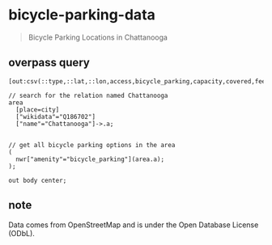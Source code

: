 # bicycle-parking-data
> Bicycle Parking Locations in Chattanooga

## overpass query
```
[out:csv(::type,::lat,::lon,access,bicycle_parking,capacity,covered,fee,'operator:type';true;',')];

// search for the relation named Chattanooga
area
  [place=city]
  ["wikidata"="Q186702"]
  ["name"="Chattanooga"]->.a;


// get all bicycle parking options in the area
(
  nwr["amenity"="bicycle_parking"](area.a);
);

out body center;
```

## note
Data comes from OpenStreetMap and is under the Open Database License (ODbL).

